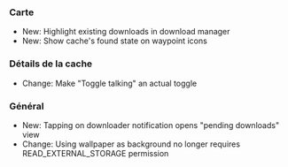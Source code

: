 ### Carte
- New: Highlight existing downloads in download manager
- New: Show cache's found state on waypoint icons

### Détails de la cache
- Change: Make "Toggle talking" an actual toggle

### Général
- New: Tapping on downloader notification opens "pending downloads" view
- Change: Using wallpaper as background no longer requires READ_EXTERNAL_STORAGE permission
